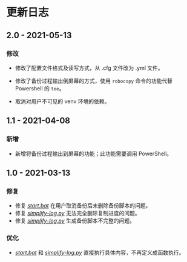 ﻿# 更新日志

## 2.0 - 2021-05-13

### 修改

* 修改了配置文件格式及读写方式，从 .cfg 文件改为 .yml 文件。

* 修改了备份过程输出倒屏幕的方式，使用 `robocopy` 命令的功能代替 Powershell 的 `tee`。

* 取消对用户不可见的 venv 环境的依赖。

## 1.1 - 2021-04-08

### 新增

* 新增将备份过程输出到屏幕的功能；此功能需要调用 PowerShell。

## 1.0 - 2021-03-13

### 修复

* 修复 *[start.bat](start.bat)* 在用户取消备份后未删除备份脚本的问题。
* 修复 *[simplify-log.py](simplify-log.py)* 无法完全删除复制进度的问题。
* 修复 *[simplify-log.py](simplify-log.py)* 生成备份脚本不完整的问题。

### 优化

* *[start.bat](start.bat)* 和 *[simplify-log.py](simplify-log.py)* 直接执行具体内容，不再定义成函数执行。